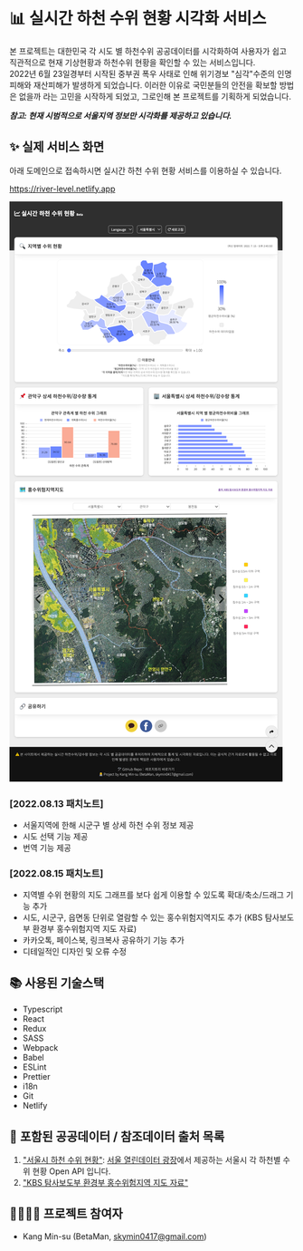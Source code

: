 # 📊 실시간 하천 수위 현황 시각화 서비스

본 프로젝트는 대한민국 각 시도 별 하천수위 공공데이터를 시각화하여 사용자가 쉽고 직관적으로 현재 기상현황과 하천수위 현황을 확인할 수 있는 서비스입니다.  
2022년 6월 23일경부터 시작된 중부권 폭우 사태로 인해 위기경보 "심각"수준의 인명피해와 재산피해가 발생하게 되었습니다. 이러한 이유로 국민분들의 안전을 확보할 방법은 없을까 라는 고민을 시작하게 되었고, 그로인해 본 프로젝트를 기획하게 되었습니다.

**_참고: 현재 시범적으로 서울지역 정보만 시각화를 제공하고 있습니다._**

## ✨ 실제 서비스 화면

아래 도메인으로 접속하시면 실시간 하천 수위 현황 서비스를 이용하실 수 있습니다.

https://river-level.netlify.app

![readme_2.png](/readme//readme_2.png)

### [2022.08.13 패치노트]

- 서울지역에 한해 시군구 별 상세 하천 수위 정보 제공
- 시도 선택 기능 제공
- 번역 기능 제공

### [2022.08.15 패치노트]

- 지역별 수위 현황의 지도 그래프를 보다 쉽게 이용할 수 있도록 확대/축소/드래그 기능 추가
- 시도, 시군구, 읍면동 단위로 열람할 수 있는 홍수위험지역지도 추가 (KBS 탐사보도부 환경부 홍수위험지역 지도 자료)
- 카카오톡, 페이스북, 링크복사 공유하기 기능 추가
- 디테일적인 디자인 및 오류 수정

## 📚 사용된 기술스택

- Typescript
- React
- Redux
- SASS
- Webpack
- Babel
- ESLint
- Prettier
- i18n
- Git
- Netlify

## 📖 포함된 공공데이터 / 참조데이터 출처 목록

1. ["서울시 하천 수위 현황"](https://data.seoul.go.kr/dataList/OA-1167/S/1/datasetView.do): [서울 열린데이터 광장](https://data.seoul.go.kr/)에서 제공하는 서울시 각 하천별 수위 현황 Open API 입니다.
2. ["KBS 탐사보도부 환경부 홍수위험지역 지도 자료"](https://tamsak.kbs.co.kr/floodriskmap/index.html)

## 👩‍💻🧑‍💻 프로젝트 참여자

- Kang Min-su (BetaMan, skymin0417@gmail.com)
